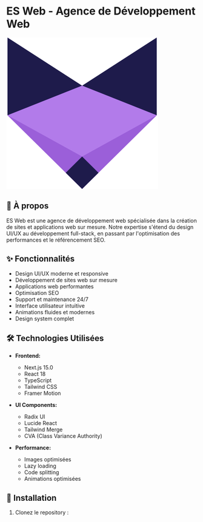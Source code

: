 # ES Web - Agence de Développement Web

![Logo ES Web](public/assets/svg/logo.svg)

## 🌟 À propos

ES Web est une agence de développement web spécialisée dans la création de sites et applications web sur mesure. Notre expertise s'étend du design UI/UX au développement full-stack, en passant par l'optimisation des performances et le référencement SEO.

## ✨ Fonctionnalités

- Design UI/UX moderne et responsive
- Développement de sites web sur mesure
- Applications web performantes
- Optimisation SEO
- Support et maintenance 24/7
- Interface utilisateur intuitive
- Animations fluides et modernes
- Design system complet

## 🛠 Technologies Utilisées

- **Frontend:**
  - Next.js 15.0
  - React 18
  - TypeScript
  - Tailwind CSS
  - Framer Motion

- **UI Components:**
  - Radix UI
  - Lucide React
  - Tailwind Merge
  - CVA (Class Variance Authority)

- **Performance:**
  - Images optimisées
  - Lazy loading
  - Code splitting
  - Animations optimisées

## 🚀 Installation

1. Clonez le repository :
